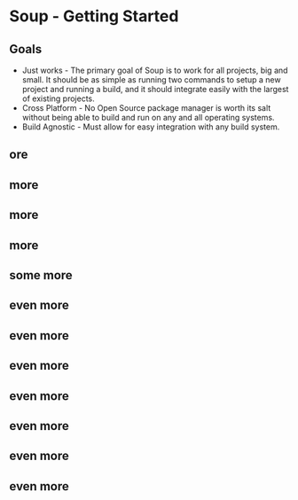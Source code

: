 # Soup - Getting Started

## Goals
* Just works - The primary goal of Soup is to work for all projects, big and small. It should be as simple as running two commands to setup a new project and running a build, and it should integrate easily with the largest of existing projects.
* Cross Platform - No Open Source package manager is worth its salt without being able to build and run on any and all operating systems.
* Build Agnostic - Must allow for easy integration with any build system.

## ore

## more

## more

## more

## some more

## even more

## even more

## even more

## even more

## even more

## even more

## even more